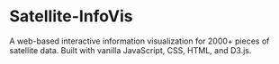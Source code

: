 # Satellite-InfoVis
 A web-based interactive information visualization for 2000+ pieces of satellite data. Built with vanilla JavaScript, CSS, HTML, and D3.js.
